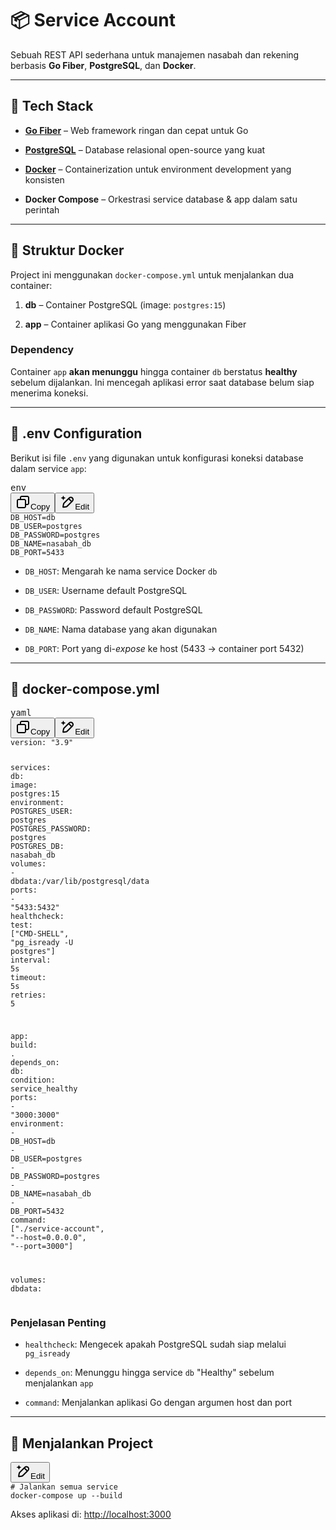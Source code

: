<h1 data-start="108" data-end="128" class="">📦 Service Account</h1>
<p data-start="130" data-end="325" class="">Sebuah REST API sederhana untuk manajemen nasabah dan rekening berbasis <strong data-start="202" data-end="214">Go Fiber</strong>, <strong data-start="216" data-end="230">PostgreSQL</strong>, dan <strong data-start="236" data-end="246">Docker</strong>.</p>
<hr data-start="327" data-end="330" class="">
<h2 data-start="332" data-end="348" class="">🚀 Tech Stack</h2>
<ul data-start="350" data-end="738">
<li data-start="350" data-end="429" class="">
<p data-start="352" data-end="429" class=""><strong data-start="352" data-end="387"><a data-start="354" data-end="385" rel="noopener" target="_new" class="" href="https://gofiber.io/">Go Fiber</a></strong> – Web framework ringan dan cepat untuk Go</p>
</li>
<li data-start="430" data-end="521" class="">
<p data-start="432" data-end="521" class=""><strong data-start="432" data-end="477"><a data-start="434" data-end="475" rel="noopener" target="_new" class="" href="https://www.postgresql.org/">PostgreSQL</a></strong> – Database relasional open-source yang kuat</p>
</li>
<li data-start="522" data-end="625" class="">
<p data-start="524" data-end="625" class=""><strong data-start="524" data-end="561"><a data-start="526" data-end="559" rel="noopener" target="_new" class="" href="https://www.docker.com/">Docker</a></strong> – Containerization untuk environment development yang konsisten</p>
</li>
<li data-start="626" data-end="738" class="">
<p data-start="628" data-end="738" class=""><strong data-start="628" data-end="682"><a data-start="630" data-end="680" rel="noopener" target="_new" class="">Docker Compose</a></strong> – Orkestrasi service database &amp; app dalam satu perintah</p>
</li>
</ul>
<hr data-start="740" data-end="743" class="">
<h2 data-start="745" data-end="766" class="">📂 Struktur Docker</h2>
<p data-start="768" data-end="845" class="">Project ini menggunakan <code data-start="792" data-end="812">docker-compose.yml</code> untuk menjalankan dua container:</p>
<ol data-start="847" data-end="960">
<li data-start="847" data-end="902" class="">
<p data-start="850" data-end="902" class=""><strong data-start="850" data-end="856">db</strong> – Container PostgreSQL (image: <code data-start="888" data-end="901">postgres:15</code>)</p>
</li>
<li data-start="903" data-end="960" class="">
<p data-start="906" data-end="960" class=""><strong data-start="906" data-end="913">app</strong> – Container aplikasi Go yang menggunakan Fiber</p>
</li>
</ol>
<h3 data-start="962" data-end="976" class="">Dependency</h3>
<p data-start="978" data-end="1146" class="">Container <code data-start="988" data-end="993">app</code> <strong data-start="994" data-end="1011">akan menunggu</strong> hingga container <code data-start="1029" data-end="1033">db</code> berstatus <strong data-start="1044" data-end="1055">healthy</strong> sebelum dijalankan. Ini mencegah aplikasi error saat database belum siap menerima koneksi.</p>
<hr data-start="1148" data-end="1151" class="">
<h2 data-start="1153" data-end="1177" class="">🧬 .env Configuration</h2>
<p data-start="1179" data-end="1273" class="">Berikut isi file <code data-start="1196" data-end="1202">.env</code> yang digunakan untuk konfigurasi koneksi database dalam service <code data-start="1267" data-end="1272">app</code>:</p>
<pre class="overflow-visible!" data-start="1275" data-end="1366"><div class="contain-inline-size rounded-md border-[0.5px] border-token-border-medium relative bg-token-sidebar-surface-primary"><div class="flex items-center text-token-text-secondary px-4 py-2 text-xs font-sans justify-between h-9 bg-token-sidebar-surface-primary dark:bg-token-main-surface-secondary select-none rounded-t-[5px]">env</div><div class="sticky top-9"><div class="absolute end-0 bottom-0 flex h-9 items-center pe-2"><div class="bg-token-sidebar-surface-primary text-token-text-secondary dark:bg-token-main-surface-secondary flex items-center rounded-sm px-2 font-sans text-xs"><span class="" data-state="closed"><button class="flex gap-1 items-center select-none px-4 py-1" aria-label="Copy"><svg width="24" height="24" viewBox="0 0 24 24" fill="none" xmlns="http://www.w3.org/2000/svg" class="icon-xs"><path fill-rule="evenodd" clip-rule="evenodd" d="M7 5C7 3.34315 8.34315 2 10 2H19C20.6569 2 22 3.34315 22 5V14C22 15.6569 20.6569 17 19 17H17V19C17 20.6569 15.6569 22 14 22H5C3.34315 22 2 20.6569 2 19V10C2 8.34315 3.34315 7 5 7H7V5ZM9 7H14C15.6569 7 17 8.34315 17 10V15H19C19.5523 15 20 14.5523 20 14V5C20 4.44772 19.5523 4 19 4H10C9.44772 4 9 4.44772 9 5V7ZM5 9C4.44772 9 4 9.44772 4 10V19C4 19.5523 4.44772 20 5 20H14C14.5523 20 15 19.5523 15 19V10C15 9.44772 14.5523 9 14 9H5Z" fill="currentColor"></path></svg>Copy</button></span><span class="" data-state="closed"><button class="flex items-center gap-1 px-4 py-1 select-none"><svg width="24" height="24" viewBox="0 0 24 24" fill="none" xmlns="http://www.w3.org/2000/svg" class="icon-xs"><path d="M2.5 5.5C4.3 5.2 5.2 4 5.5 2.5C5.8 4 6.7 5.2 8.5 5.5C6.7 5.8 5.8 7 5.5 8.5C5.2 7 4.3 5.8 2.5 5.5Z" fill="currentColor" stroke="currentColor" stroke-linecap="round" stroke-linejoin="round"></path><path d="M5.66282 16.5231L5.18413 19.3952C5.12203 19.7678 5.09098 19.9541 5.14876 20.0888C5.19933 20.2067 5.29328 20.3007 5.41118 20.3512C5.54589 20.409 5.73218 20.378 6.10476 20.3159L8.97693 19.8372C9.72813 19.712 10.1037 19.6494 10.4542 19.521C10.7652 19.407 11.0608 19.2549 11.3343 19.068C11.6425 18.8575 11.9118 18.5882 12.4503 18.0497L20 10.5C21.3807 9.11929 21.3807 6.88071 20 5.5C18.6193 4.11929 16.3807 4.11929 15 5.5L7.45026 13.0497C6.91175 13.5882 6.6425 13.8575 6.43197 14.1657C6.24513 14.4392 6.09299 14.7348 5.97903 15.0458C5.85062 15.3963 5.78802 15.7719 5.66282 16.5231Z" stroke="currentColor" stroke-width="2" stroke-linecap="round" stroke-linejoin="round"></path><path d="M14.5 7L18.5 11" stroke="currentColor" stroke-width="2" stroke-linecap="round" stroke-linejoin="round"></path></svg>Edit</button></span></div></div></div><div class="overflow-y-auto p-4" dir="ltr"><code class="whitespace-pre! language-env"><span>DB_HOST=db
DB_USER=postgres
DB_PASSWORD=postgres
DB_NAME=nasabah_db
DB_PORT=5433
</span></code></div></div></pre>
<ul data-start="1368" data-end="1622">
<li data-start="1368" data-end="1417" class="">
<p data-start="1370" data-end="1417" class=""><code data-start="1370" data-end="1379">DB_HOST</code>: Mengarah ke nama service Docker <code data-start="1413" data-end="1417">db</code></p>
</li>
<li data-start="1418" data-end="1458" class="">
<p data-start="1420" data-end="1458" class=""><code data-start="1420" data-end="1429">DB_USER</code>: Username default PostgreSQL</p>
</li>
<li data-start="1459" data-end="1503" class="">
<p data-start="1461" data-end="1503" class=""><code data-start="1461" data-end="1474">DB_PASSWORD</code>: Password default PostgreSQL</p>
</li>
<li data-start="1504" data-end="1550" class="">
<p data-start="1506" data-end="1550" class=""><code data-start="1506" data-end="1515">DB_NAME</code>: Nama database yang akan digunakan</p>
</li>
<li data-start="1551" data-end="1622" class="">
<p data-start="1553" data-end="1622" class=""><code data-start="1553" data-end="1562">DB_PORT</code>: Port yang di-<em data-start="1577" data-end="1585">expose</em> ke host (5433 → container port 5432)</p>
</li>
</ul>
<hr data-start="1624" data-end="1627" class="">
<h2 data-start="1629" data-end="1653" class="">🐳 docker-compose.yml</h2>
<pre class="overflow-visible!" data-start="1655" data-end="2378"><div class="contain-inline-size rounded-md border-[0.5px] border-token-border-medium relative bg-token-sidebar-surface-primary"><div class="flex items-center text-token-text-secondary px-4 py-2 text-xs font-sans justify-between h-9 bg-token-sidebar-surface-primary dark:bg-token-main-surface-secondary select-none rounded-t-[5px]">yaml</div><div class="sticky top-9"><div class="absolute end-0 bottom-0 flex h-9 items-center pe-2"><div class="bg-token-sidebar-surface-primary text-token-text-secondary dark:bg-token-main-surface-secondary flex items-center rounded-sm px-2 font-sans text-xs"><span class="" data-state="closed"><button class="flex gap-1 items-center select-none px-4 py-1" aria-label="Copy"><svg width="24" height="24" viewBox="0 0 24 24" fill="none" xmlns="http://www.w3.org/2000/svg" class="icon-xs"><path fill-rule="evenodd" clip-rule="evenodd" d="M7 5C7 3.34315 8.34315 2 10 2H19C20.6569 2 22 3.34315 22 5V14C22 15.6569 20.6569 17 19 17H17V19C17 20.6569 15.6569 22 14 22H5C3.34315 22 2 20.6569 2 19V10C2 8.34315 3.34315 7 5 7H7V5ZM9 7H14C15.6569 7 17 8.34315 17 10V15H19C19.5523 15 20 14.5523 20 14V5C20 4.44772 19.5523 4 19 4H10C9.44772 4 9 4.44772 9 5V7ZM5 9C4.44772 9 4 9.44772 4 10V19C4 19.5523 4.44772 20 5 20H14C14.5523 20 15 19.5523 15 19V10C15 9.44772 14.5523 9 14 9H5Z" fill="currentColor"></path></svg>Copy</button></span><span class="" data-state="closed"><button class="flex items-center gap-1 px-4 py-1 select-none"><svg width="24" height="24" viewBox="0 0 24 24" fill="none" xmlns="http://www.w3.org/2000/svg" class="icon-xs"><path d="M2.5 5.5C4.3 5.2 5.2 4 5.5 2.5C5.8 4 6.7 5.2 8.5 5.5C6.7 5.8 5.8 7 5.5 8.5C5.2 7 4.3 5.8 2.5 5.5Z" fill="currentColor" stroke="currentColor" stroke-linecap="round" stroke-linejoin="round"></path><path d="M5.66282 16.5231L5.18413 19.3952C5.12203 19.7678 5.09098 19.9541 5.14876 20.0888C5.19933 20.2067 5.29328 20.3007 5.41118 20.3512C5.54589 20.409 5.73218 20.378 6.10476 20.3159L8.97693 19.8372C9.72813 19.712 10.1037 19.6494 10.4542 19.521C10.7652 19.407 11.0608 19.2549 11.3343 19.068C11.6425 18.8575 11.9118 18.5882 12.4503 18.0497L20 10.5C21.3807 9.11929 21.3807 6.88071 20 5.5C18.6193 4.11929 16.3807 4.11929 15 5.5L7.45026 13.0497C6.91175 13.5882 6.6425 13.8575 6.43197 14.1657C6.24513 14.4392 6.09299 14.7348 5.97903 15.0458C5.85062 15.3963 5.78802 15.7719 5.66282 16.5231Z" stroke="currentColor" stroke-width="2" stroke-linecap="round" stroke-linejoin="round"></path><path d="M14.5 7L18.5 11" stroke="currentColor" stroke-width="2" stroke-linecap="round" stroke-linejoin="round"></path></svg>Edit</button></span></div></div></div><div class="overflow-y-auto p-4" dir="ltr"><code class="whitespace-pre! language-yaml"><span><span><span class="hljs-attr">version:</span></span><span> </span><span><span class="hljs-string">"3.9"</span></span><span>

</span><span><span class="hljs-attr">services:</span></span><span>
  </span><span><span class="hljs-attr">db:</span></span><span>
    </span><span><span class="hljs-attr">image:</span></span><span> </span><span><span class="hljs-string">postgres:15</span></span><span>
    </span><span><span class="hljs-attr">environment:</span></span><span>
      </span><span><span class="hljs-attr">POSTGRES_USER:</span></span><span> </span><span><span class="hljs-string">postgres</span></span><span>
      </span><span><span class="hljs-attr">POSTGRES_PASSWORD:</span></span><span> </span><span><span class="hljs-string">postgres</span></span><span>
      </span><span><span class="hljs-attr">POSTGRES_DB:</span></span><span> </span><span><span class="hljs-string">nasabah_db</span></span><span>
    </span><span><span class="hljs-attr">volumes:</span></span><span>
      </span><span><span class="hljs-bullet">-</span></span><span> </span><span><span class="hljs-string">dbdata:/var/lib/postgresql/data</span></span><span>
    </span><span><span class="hljs-attr">ports:</span></span><span>
      </span><span><span class="hljs-bullet">-</span></span><span> </span><span><span class="hljs-string">"5433:5432"</span></span><span>
    </span><span><span class="hljs-attr">healthcheck:</span></span><span>
      </span><span><span class="hljs-attr">test:</span></span><span> [</span><span><span class="hljs-string">"CMD-SHELL"</span></span><span>, </span><span><span class="hljs-string">"pg_isready -U postgres"</span></span><span>]
      </span><span><span class="hljs-attr">interval:</span></span><span> </span><span><span class="hljs-string">5s</span></span><span>
      </span><span><span class="hljs-attr">timeout:</span></span><span> </span><span><span class="hljs-string">5s</span></span><span>
      </span><span><span class="hljs-attr">retries:</span></span><span> </span><span><span class="hljs-number">5</span></span><span>

  </span><span><span class="hljs-attr">app:</span></span><span>
    </span><span><span class="hljs-attr">build:</span></span><span> </span><span><span class="hljs-string">.</span></span><span>
    </span><span><span class="hljs-attr">depends_on:</span></span><span>
      </span><span><span class="hljs-attr">db:</span></span><span>
        </span><span><span class="hljs-attr">condition:</span></span><span> </span><span><span class="hljs-string">service_healthy</span></span><span>
    </span><span><span class="hljs-attr">ports:</span></span><span>
      </span><span><span class="hljs-bullet">-</span></span><span> </span><span><span class="hljs-string">"3000:3000"</span></span><span>
    </span><span><span class="hljs-attr">environment:</span></span><span>
      </span><span><span class="hljs-bullet">-</span></span><span> </span><span><span class="hljs-string">DB_HOST=db</span></span><span>
      </span><span><span class="hljs-bullet">-</span></span><span> </span><span><span class="hljs-string">DB_USER=postgres</span></span><span>
      </span><span><span class="hljs-bullet">-</span></span><span> </span><span><span class="hljs-string">DB_PASSWORD=postgres</span></span><span>
      </span><span><span class="hljs-bullet">-</span></span><span> </span><span><span class="hljs-string">DB_NAME=nasabah_db</span></span><span>
      </span><span><span class="hljs-bullet">-</span></span><span> </span><span><span class="hljs-string">DB_PORT=5432</span></span><span>
    </span><span><span class="hljs-attr">command:</span></span><span> [</span><span><span class="hljs-string">"./service-account"</span></span><span>, </span><span><span class="hljs-string">"--host=0.0.0.0"</span></span><span>, </span><span><span class="hljs-string">"--port=3000"</span></span><span>]

</span><span><span class="hljs-attr">volumes:</span></span><span>
  </span><span><span class="hljs-attr">dbdata:</span></span><span>
</span></span></code></div></div></pre>
<h3 data-start="2380" data-end="2402" class="">Penjelasan Penting</h3>
<ul data-start="2404" data-end="2622">
<li data-start="2404" data-end="2479" class="">
<p data-start="2406" data-end="2479" class=""><code data-start="2406" data-end="2419">healthcheck</code>: Mengecek apakah PostgreSQL sudah siap melalui <code data-start="2467" data-end="2479">pg_isready</code></p>
</li>
<li data-start="2480" data-end="2556" class="">
<p data-start="2482" data-end="2556" class=""><code data-start="2482" data-end="2494">depends_on</code>: Menunggu hingga service <code data-start="2520" data-end="2524">db</code> "Healthy" sebelum menjalankan <code data-start="2551" data-end="2556">app</code></p>
</li>
<li data-start="2557" data-end="2622" class="">
<p data-start="2559" data-end="2622" class=""><code data-start="2559" data-end="2568">command</code>: Menjalankan aplikasi Go dengan argumen host dan port</p>
</li>
</ul>
<hr data-start="2624" data-end="2627" class="">
<h2 data-start="2629" data-end="2654" class="">🧪 Menjalankan Project</h2>
<pre class="overflow-visible!" data-start="2656" data-end="2718"><div class="contain-inline-size rounded-md border-[0.5px] border-token-border-medium relative bg-token-sidebar-surface-primary"><div class="sticky top-9"><div class="absolute end-0 bottom-0 flex h-9 items-center pe-2"><div class="bg-token-sidebar-surface-primary text-token-text-secondary dark:bg-token-main-surface-secondary flex items-center rounded-sm px-2 font-sans text-xs"><span class="" data-state="closed"><button class="flex items-center gap-1 px-4 py-1 select-none"><svg width="24" height="24" viewBox="0 0 24 24" fill="none" xmlns="http://www.w3.org/2000/svg" class="icon-xs"><path d="M2.5 5.5C4.3 5.2 5.2 4 5.5 2.5C5.8 4 6.7 5.2 8.5 5.5C6.7 5.8 5.8 7 5.5 8.5C5.2 7 4.3 5.8 2.5 5.5Z" fill="currentColor" stroke="currentColor" stroke-linecap="round" stroke-linejoin="round"></path><path d="M5.66282 16.5231L5.18413 19.3952C5.12203 19.7678 5.09098 19.9541 5.14876 20.0888C5.19933 20.2067 5.29328 20.3007 5.41118 20.3512C5.54589 20.409 5.73218 20.378 6.10476 20.3159L8.97693 19.8372C9.72813 19.712 10.1037 19.6494 10.4542 19.521C10.7652 19.407 11.0608 19.2549 11.3343 19.068C11.6425 18.8575 11.9118 18.5882 12.4503 18.0497L20 10.5C21.3807 9.11929 21.3807 6.88071 20 5.5C18.6193 4.11929 16.3807 4.11929 15 5.5L7.45026 13.0497C6.91175 13.5882 6.6425 13.8575 6.43197 14.1657C6.24513 14.4392 6.09299 14.7348 5.97903 15.0458C5.85062 15.3963 5.78802 15.7719 5.66282 16.5231Z" stroke="currentColor" stroke-width="2" stroke-linecap="round" stroke-linejoin="round"></path><path d="M14.5 7L18.5 11" stroke="currentColor" stroke-width="2" stroke-linecap="round" stroke-linejoin="round"></path></svg>Edit</button></span></div></div></div><div class="overflow-y-auto p-4" dir="ltr"><code class="whitespace-pre! language-bash"><span><span><span class="hljs-comment"># Jalankan semua service</span></span><span>
docker-compose up --build
</span></span></code></div></div></pre>
<p data-start="2720" data-end="2785" class="">Akses aplikasi di: <a data-start="2739" data-end="2785" rel="noopener" target="_new" class="" href="http://localhost:3000">http://localhost:3000</a></p>
